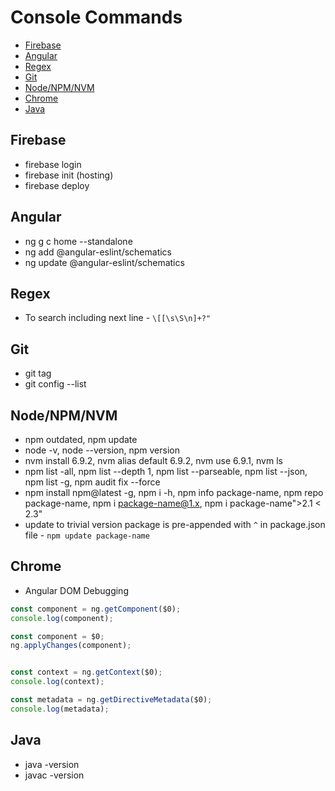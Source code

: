 # Console Commands

- [Firebase](#firebase)
- [Angular](#angular)
- [Regex](#regex)
- [Git](#git)
- [Node/NPM/NVM](#nodenpmnvm)
- [Chrome](#chrome)
- [Java](#java)

## Firebase

- firebase login
- firebase init (hosting)
- firebase deploy

## Angular

- ng g c home --standalone
- ng add @angular-eslint/schematics
- ng update @angular-eslint/schematics

## Regex

- To search including next line - `\[[\s\S\n]+?"`

## Git

- git tag
- git config --list

## Node/NPM/NVM

- npm outdated, npm update
- node -v, node --version, npm version
- nvm install 6.9.2, nvm alias default 6.9.2, nvm use 6.9.1, nvm ls
- npm list -all, npm list --depth 1, npm list --parseable, npm list --json, npm list -g, npm audit fix --force
- npm install npm@latest -g, npm i -h, npm info package-name, npm repo package-name, npm i <package-name@1.x>, npm i package-name">2.1 < 2.3"
- update to trivial version package is pre-appended with `^` in package.json file - `npm update package-name`

## Chrome

- Angular DOM Debugging

```typescript
const component = ng.getComponent($0);
console.log(component);

const component = $0;
ng.applyChanges(component);


const context = ng.getContext($0);
console.log(context);

const metadata = ng.getDirectiveMetadata($0);
console.log(metadata);
```

## Java

- java -version
- javac -version
